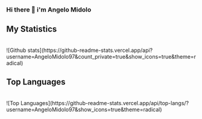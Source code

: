 ### Hi there 👋 i'm Angelo Midolo

<div>
<h2>My Statistics</h2><br>
![Github stats](https://github-readme-stats.vercel.app/api?username=AngeloMidolo97&count_private=true&show_icons=true&theme=radical)

<h2>Top Languages</h2><br>
![Top Languages](https://github-readme-stats.vercel.app/api/top-langs/?username=AngeloMidolo97&show_icons=true&theme=radical)
</div>






<!--
**AngeloMidolo97/AngeloMidolo97** is a ✨ _special_ ✨ repository because its `README.md` (this file) appears on your GitHub profile.

Here are some ideas to get you started:

- 🔭 I’m currently working on ...
- 🌱 I’m currently learning ...
- 👯 I’m looking to collaborate on ...
- 🤔 I’m looking for help with ...
- 💬 Ask me about ...
- 📫 How to reach me: ...
- 😄 Pronouns: ...
- ⚡ Fun fact: ...
-->
